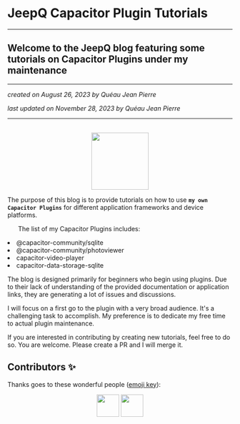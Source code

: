 # JeepQ Capacitor Plugin Tutorials

---

<h2>Welcome to the JeepQ blog featuring some tutorials on Capacitor Plugins under my maintenance</h2>

---

*created on August 26, 2023 by Quéau Jean Pierre*

*last updated on November 28, 2023 by Quéau Jean Pierre*

---
<p align="center"><br><img src="https://avatars3.githubusercontent.com/u/16580653?v=4" width="128" height="128" /></p>

<p>The purpose of this blog is to provide tutorials on how to use <strong><code>my own Capacitor Plugins</code></strong> for different application frameworks and device platforms.</p>

<ul>The list of my Capacitor Plugins includes:</ul>
<li>@capacitor-community/sqlite</li>
<li>@capacitor-community/photoviewer</li>
<li>capacitor-video-player</li>
<li>capacitor-data-storage-sqlite</li>

The blog is designed primarily for beginners who begin using plugins.
Due to their lack of understanding of the provided documentation or application links, they are generating a lot of issues and discussions.

I will focus on a first go to the plugin with a very broad audience. It's a challenging task to accomplish. My preference is to dedicate my free time to actual plugin maintenance.

If you are interested in contributing by creating new tutorials, feel free to do so. You are welcome. Please create a PR and I will merge it.


## Contributors ✨

Thanks goes to these wonderful people ([emoji key](https://allcontributors.org/docs/en/emoji-key)):

<!-- ALL-CONTRIBUTORS-LIST:START - Do not remove or modify this section -->
<!-- prettier-ignore-start -->
<!-- markdownlint-disable -->
<p align="center">
  <a href="https://github.com/jepiqueau" title="jepiqueau"><img src="https://github.com/jepiqueau.png?size=100" width="50" height="50"/></a>
  <a href="https://github.com/dw-0" title="dw-0"><img src="https://github.com/dw-0.png?size=100" width="50" height="50"/></a>
</p>

